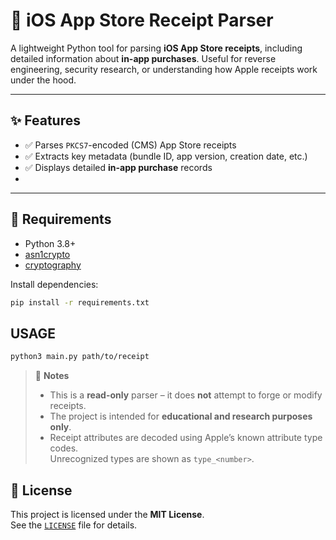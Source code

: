 # 🍏 iOS App Store Receipt Parser

A lightweight Python tool for parsing **iOS App Store receipts**, including detailed information about **in-app purchases**. Useful for reverse engineering, security research, or understanding how Apple receipts work under the hood.

---

## ✨ Features

- ✅ Parses `PKCS7`-encoded (CMS) App Store receipts  
- ✅ Extracts key metadata (bundle ID, app version, creation date, etc.)  
- ✅ Displays detailed **in-app purchase** records
- 
---

## 🧰 Requirements

- Python 3.8+
- [asn1crypto](https://pypi.org/project/asn1crypto/)
- [cryptography](https://pypi.org/project/cryptography/)

Install dependencies:

```bash
pip install -r requirements.txt
```

## USAGE

```bash
python3 main.py path/to/receipt
```

> 🧠 **Notes**
>
> - This is a **read-only** parser – it does **not** attempt to forge or modify receipts.  
> - The project is intended for **educational and research purposes only**.  
> - Receipt attributes are decoded using Apple’s known attribute type codes.  
>   Unrecognized types are shown as `type_<number>`.


## 📄 License

This project is licensed under the **MIT License**.  
See the [`LICENSE`](./LICENSE) file for details.
